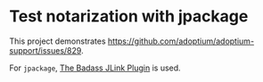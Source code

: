 # Test notarization with jpackage

This project demonstrates <https://github.com/adoptium/adoptium-support/issues/829>.

For `jpackage`, [The Badass JLink Plugin](https://badass-jlink-plugin.beryx.org/releases/latest/) is used.
